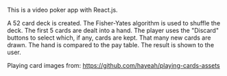 This is a video poker app with React.js.

A 52 card deck is created.
The Fisher-Yates algorithm is used to shuffle the deck.
The first 5 cards are dealt into a hand.
The player uses the "Discard" buttons to select which, if any, cards are kept.
That many new cards are drawn.
The hand is compared to the pay table.
The result is shown to the user.

Playing card images from: https://github.com/hayeah/playing-cards-assets